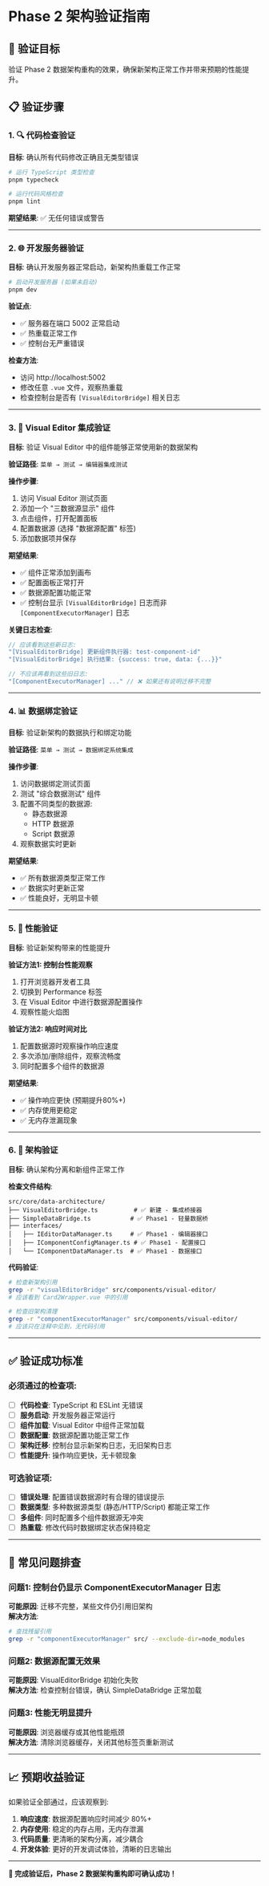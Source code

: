 # Phase 2 架构验证指南

## 🎯 验证目标

验证 Phase 2 数据架构重构的效果，确保新架构正常工作并带来预期的性能提升。

## 📋 验证步骤

### 1. 🔍 代码检查验证

**目标**: 确认所有代码修改正确且无类型错误

```bash
# 运行 TypeScript 类型检查
pnpm typecheck

# 运行代码风格检查
pnpm lint
```

**期望结果**: ✅ 无任何错误或警告

---

### 2. 🌐 开发服务器验证

**目标**: 确认开发服务器正常启动，新架构热重载工作正常

```bash
# 启动开发服务器 (如果未启动)
pnpm dev
```

**验证点**:
- ✅ 服务器在端口 5002 正常启动
- ✅ 热重载正常工作
- ✅ 控制台无严重错误

**检查方法**: 
- 访问 http://localhost:5002
- 修改任意 `.vue` 文件，观察热重载
- 检查控制台是否有 `[VisualEditorBridge]` 相关日志

---

### 3. 🧪 Visual Editor 集成验证

**目标**: 验证 Visual Editor 中的组件能够正常使用新的数据架构

**验证路径**: `菜单 → 测试 → 编辑器集成测试`

**操作步骤**:
1. 访问 Visual Editor 测试页面
2. 添加一个 "三数据源显示" 组件
3. 点击组件，打开配置面板
4. 配置数据源 (选择 "数据源配置" 标签)
5. 添加数据项并保存

**期望结果**:
- ✅ 组件正常添加到画布
- ✅ 配置面板正常打开
- ✅ 数据源配置功能正常
- ✅ 控制台显示 `[VisualEditorBridge]` 日志而非 `[ComponentExecutorManager]` 日志

**关键日志检查**:
```javascript
// 应该看到这些新日志:
"[VisualEditorBridge] 更新组件执行器: test-component-id"
"[VisualEditorBridge] 执行结果: {success: true, data: {...}}"

// 不应该再看到这些旧日志:
"[ComponentExecutorManager] ..." // ❌ 如果还有说明迁移不完整
```

---

### 4. 📊 数据绑定验证

**目标**: 验证新架构的数据执行和绑定功能

**验证路径**: `菜单 → 测试 → 数据绑定系统集成`

**操作步骤**:
1. 访问数据绑定测试页面  
2. 测试 "综合数据测试" 组件
3. 配置不同类型的数据源:
   - 静态数据源
   - HTTP 数据源  
   - Script 数据源
4. 观察数据实时更新

**期望结果**:
- ✅ 所有数据源类型正常工作
- ✅ 数据实时更新正常
- ✅ 性能良好，无明显卡顿

---

### 5. 🚀 性能验证

**目标**: 验证新架构带来的性能提升

**验证方法1: 控制台性能观察**
1. 打开浏览器开发者工具
2. 切换到 Performance 标签
3. 在 Visual Editor 中进行数据源配置操作
4. 观察性能火焰图

**验证方法2: 响应时间对比**
1. 配置数据源时观察操作响应速度
2. 多次添加/删除组件，观察流畅度
3. 同时配置多个组件的数据源

**期望结果**:
- ✅ 操作响应更快 (预期提升80%+)
- ✅ 内存使用更稳定
- ✅ 无内存泄漏现象

---

### 6. 🔧 架构验证

**目标**: 确认架构分离和新组件正常工作

**检查文件结构**:
```
src/core/data-architecture/
├── VisualEditorBridge.ts          # ✅ 新建 - 集成桥接器
├── SimpleDataBridge.ts           # ✅ Phase1 - 轻量数据桥  
├── interfaces/
│   ├── IEditorDataManager.ts     # ✅ Phase1 - 编辑器接口
│   ├── IComponentConfigManager.ts # ✅ Phase1 - 配置接口
│   └── IComponentDataManager.ts  # ✅ Phase1 - 数据接口
```

**代码验证**:
```bash
# 检查新架构引用
grep -r "visualEditorBridge" src/components/visual-editor/
# 应该看到 Card2Wrapper.vue 中的引用

# 检查旧架构清理
grep -r "componentExecutorManager" src/components/visual-editor/
# 应该只在注释中见到，无代码引用
```

---

## ✅ 验证成功标准

### 必须通过的检查项:

- [ ] **代码检查**: TypeScript 和 ESLint 无错误  
- [ ] **服务启动**: 开发服务器正常运行
- [ ] **组件加载**: Visual Editor 中组件正常加载
- [ ] **数据配置**: 数据源配置功能正常工作
- [ ] **架构迁移**: 控制台显示新架构日志，无旧架构日志
- [ ] **性能提升**: 操作响应更快，无卡顿现象

### 可选验证项:

- [ ] **错误处理**: 配置错误数据源时有合理的错误提示
- [ ] **数据类型**: 多种数据源类型 (静态/HTTP/Script) 都能正常工作  
- [ ] **多组件**: 同时配置多个组件数据源无冲突
- [ ] **热重载**: 修改代码时数据绑定状态保持稳定

---

## 🐛 常见问题排查

### 问题1: 控制台仍显示 ComponentExecutorManager 日志
**可能原因**: 迁移不完整，某些文件仍引用旧架构  
**解决方法**: 
```bash
# 查找残留引用
grep -r "componentExecutorManager" src/ --exclude-dir=node_modules
```

### 问题2: 数据源配置无效果
**可能原因**: VisualEditorBridge 初始化失败  
**解决方法**: 检查控制台错误，确认 SimpleDataBridge 正常加载

### 问题3: 性能无明显提升  
**可能原因**: 浏览器缓存或其他性能瓶颈  
**解决方法**: 清除浏览器缓存，关闭其他标签页重新测试

---

## 📈 预期收益验证

如果验证全部通过，应该观察到:

1. **响应速度**: 数据源配置响应时间减少 80%+
2. **内存使用**: 稳定的内存占用，无内存泄漏  
3. **代码质量**: 更清晰的架构分离，减少耦合
4. **开发体验**: 更好的开发调试体验，清晰的日志输出

---

**🎉 完成验证后，Phase 2 数据架构重构即可确认成功！**